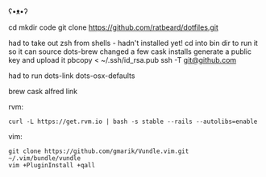 ʕ•ᴥ•ʔ

cd
mkdir code
git clone https://github.com/ratbeard/dotfiles.git

had to take out zsh from shells - hadn't installed yet!
cd into bin dir to run it so it can source dots-brew
changed a few cask installs
generate a public key and upload it
pbcopy < ~/.ssh/id_rsa.pub
ssh -T git@github.com

had to run dots-link
dots-osx-defaults

brew cask alfred link

rvm:

    curl -L https://get.rvm.io | bash -s stable --rails --autolibs=enable


vim:

    git clone https://github.com/gmarik/Vundle.vim.git ~/.vim/bundle/vundle
    vim +PluginInstall +qall


